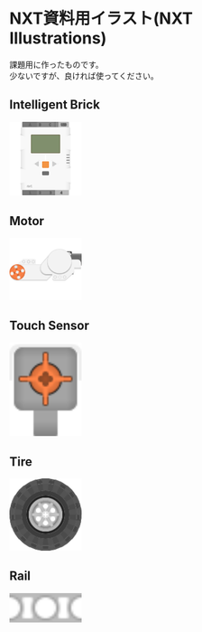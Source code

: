 NXT資料用イラスト(NXT Illustrations)
=====
課題用に作ったものです。  
少ないですが、良ければ使ってください。  

Intelligent Brick
-----
<img src="./svg/nxt.svg" width="128">

Motor
-----
<img src="./svg/motor.svg" width=128>

Touch Sensor
-----
<img src="./svg/touch_sensor.svg" width="128">

Tire
-----
<img src="./svg/tire.svg" width="128">

Rail
-----
<img src="./svg/rail.svg" width="128">
